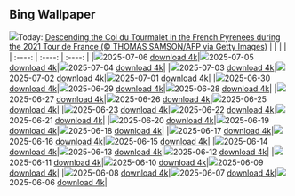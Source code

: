 ## Bing Wallpaper
![](./wallpaper/2025-07-06.jpg)Today: [Descending the Col du Tourmalet in the French Pyrenees during the 2021 Tour de France (© THOMAS SAMSON/AFP via Getty Images)](./wallpaper/2025-07-06.jpg)
|      |      |      |
| :----: | :----: | :----: |
|![](./wallpaper/2025-07-06_sm.jpg)2025-07-06 [download 4k](./wallpaper/2025-07-06.jpg)|![](./wallpaper/2025-07-05_sm.jpg)2025-07-05 [download 4k](./wallpaper/2025-07-05.jpg)|![](./wallpaper/2025-07-04_sm.jpg)2025-07-04 [download 4k](./wallpaper/2025-07-04.jpg)|
|![](./wallpaper/2025-07-03_sm.jpg)2025-07-03 [download 4k](./wallpaper/2025-07-03.jpg)|![](./wallpaper/2025-07-02_sm.jpg)2025-07-02 [download 4k](./wallpaper/2025-07-02.jpg)|![](./wallpaper/2025-07-01_sm.jpg)2025-07-01 [download 4k](./wallpaper/2025-07-01.jpg)|
|![](./wallpaper/2025-06-30_sm.jpg)2025-06-30 [download 4k](./wallpaper/2025-06-30.jpg)|![](./wallpaper/2025-06-29_sm.jpg)2025-06-29 [download 4k](./wallpaper/2025-06-29.jpg)|![](./wallpaper/2025-06-28_sm.jpg)2025-06-28 [download 4k](./wallpaper/2025-06-28.jpg)|
|![](./wallpaper/2025-06-27_sm.jpg)2025-06-27 [download 4k](./wallpaper/2025-06-27.jpg)|![](./wallpaper/2025-06-26_sm.jpg)2025-06-26 [download 4k](./wallpaper/2025-06-26.jpg)|![](./wallpaper/2025-06-25_sm.jpg)2025-06-25 [download 4k](./wallpaper/2025-06-25.jpg)|
|![](./wallpaper/2025-06-23_sm.jpg)2025-06-23 [download 4k](./wallpaper/2025-06-23.jpg)|![](./wallpaper/2025-06-22_sm.jpg)2025-06-22 [download 4k](./wallpaper/2025-06-22.jpg)|![](./wallpaper/2025-06-21_sm.jpg)2025-06-21 [download 4k](./wallpaper/2025-06-21.jpg)|
|![](./wallpaper/2025-06-20_sm.jpg)2025-06-20 [download 4k](./wallpaper/2025-06-20.jpg)|![](./wallpaper/2025-06-19_sm.jpg)2025-06-19 [download 4k](./wallpaper/2025-06-19.jpg)|![](./wallpaper/2025-06-18_sm.jpg)2025-06-18 [download 4k](./wallpaper/2025-06-18.jpg)|
|![](./wallpaper/2025-06-17_sm.jpg)2025-06-17 [download 4k](./wallpaper/2025-06-17.jpg)|![](./wallpaper/2025-06-16_sm.jpg)2025-06-16 [download 4k](./wallpaper/2025-06-16.jpg)|![](./wallpaper/2025-06-15_sm.jpg)2025-06-15 [download 4k](./wallpaper/2025-06-15.jpg)|
|![](./wallpaper/2025-06-14_sm.jpg)2025-06-14 [download 4k](./wallpaper/2025-06-14.jpg)|![](./wallpaper/2025-06-13_sm.jpg)2025-06-13 [download 4k](./wallpaper/2025-06-13.jpg)|![](./wallpaper/2025-06-12_sm.jpg)2025-06-12 [download 4k](./wallpaper/2025-06-12.jpg)|
|![](./wallpaper/2025-06-11_sm.jpg)2025-06-11 [download 4k](./wallpaper/2025-06-11.jpg)|![](./wallpaper/2025-06-10_sm.jpg)2025-06-10 [download 4k](./wallpaper/2025-06-10.jpg)|![](./wallpaper/2025-06-09_sm.jpg)2025-06-09 [download 4k](./wallpaper/2025-06-09.jpg)|
|![](./wallpaper/2025-06-08_sm.jpg)2025-06-08 [download 4k](./wallpaper/2025-06-08.jpg)|![](./wallpaper/2025-06-07_sm.jpg)2025-06-07 [download 4k](./wallpaper/2025-06-07.jpg)|![](./wallpaper/2025-06-06_sm.jpg)2025-06-06 [download 4k](./wallpaper/2025-06-06.jpg)|
